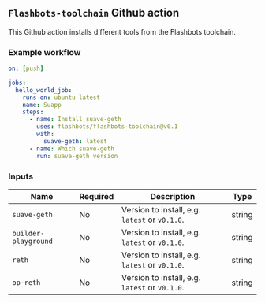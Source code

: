 ## `Flashbots-toolchain` Github action

This Github action installs different tools from the Flashbots toolchain.

### Example workflow

```yaml
on: [push]

jobs:
  hello_world_job:
    runs-on: ubuntu-latest
    name: Suapp
    steps:
      - name: Install suave-geth
        uses: flashbots/flashbots-toolchain@v0.1
        with:
          suave-geth: latest
      - name: Which suave-geth
        run: suave-geth version
```

### Inputs

| **Name**             | **Required** | **Description**                                | **Type** |
| -------------------- | ------------ | ---------------------------------------------- | -------- |
| `suave-geth`         | No           | Version to install, e.g. `latest` or `v0.1.0`. | string   |
| `builder-playground` | No           | Version to install, e.g. `latest` or `v0.1.0`. | string   |
| `reth`               | No           | Version to install, e.g. `latest` or `v0.1.0`. | string   |
| `op-reth`            | No           | Version to install, e.g. `latest` or `v0.1.0`. | string   |
